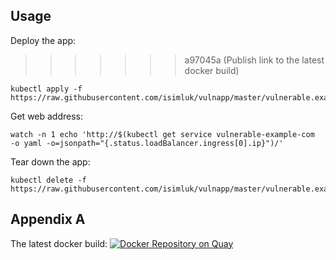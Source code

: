 ## Usage
Deploy the app:
>>>>>>> a97045a (Publish link to the latest docker build)
```
kubectl apply -f  https://raw.githubusercontent.com/isimluk/vulnapp/master/vulnerable.example.yaml
```

Get web address:
```
watch -n 1 echo 'http://$(kubectl get service vulnerable-example-com  -o yaml -o=jsonpath="{.status.loadBalancer.ingress[0].ip}")/'
```

Tear down the app:
```
kubectl delete -f  https://raw.githubusercontent.com/isimluk/vulnapp/master/vulnerable.example.yaml
```

## Appendix A
The latest docker build: [![Docker Repository on Quay](https://quay.io/repository/slukasik/vulnapp/status "Docker Repository on Quay")](https://quay.io/repository/slukasik/vulnapp)
